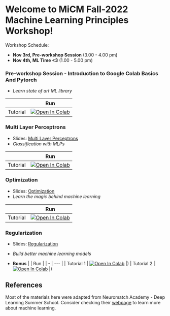 # Welcome to MiCM Fall-2022 Machine Learning Principles Workshop!

Workshop Schedule:
* **Nov 3rd, Pre-workshop Session** (3.00 - 4.00 pm)
* **Nov 4th, ML Time <3** (1.00 - 5.00 pm)

### Pre-workshop Session - Introduction to Google Colab Basics And Pytorch
* *Learn state of art ML library*

|   | Run |
| - | --- |
| Tutorial | [![Open In Colab](https://colab.research.google.com/assets/colab-badge.svg)](https://github.com/tugcegurbuz/MiCM_Fall22_Machine-Learning-Principles/blob/main/tutorials/0_Introduction_to_Google_Colab_Basics_and_Pytorch.ipynb) |)


### Multi Layer Perceptrons
* Slides: [Multi Layer Perceptrons](https://github.com/tugcegurbuz/MiCM_Fall22_Machine-Learning-Principles/blob/main/lectures/Lecture1-Multi%20Layer%20Perceptrons.pdf)
* *Classification with MLPs*

|   | Run |
| - | --- |
| Tutorial | [![Open In Colab](https://colab.research.google.com/assets/colab-badge.svg)](https://github.com/tugcegurbuz/MiCM_Fall22_Machine-Learning-Principles/blob/main/tutorials/1_MLP_Tutorial.ipynb) |)

### Optimization
* Slides: [Optimization](https://github.com/tugcegurbuz/MiCM_Fall22_Machine-Learning-Principles/blob/main/lectures/Lecture2-Optimization.pdf)
* *Learn the magic behind machine learning*

|   | Run |
| - | --- |
| Tutorial | [![Open In Colab](https://colab.research.google.com/assets/colab-badge.svg)](https://github.com/tugcegurbuz/MiCM_Fall22_Machine-Learning-Principles/blob/main/tutorials/2_Optimization_Tutorial.ipynb) |)

### Regularization
* Slides: [Regularization](https://github.com/tugcegurbuz/MiCM_Fall22_Machine-Learning-Principles/blob/main/lectures/Lecture3-Regularization.pdf)
* *Build better machine learning models*

* **Bonus**
|   | Run |
| - | --- |
| Tutorial 1 | [![Open In Colab](https://colab.research.google.com/assets/colab-badge.svg)](https://github.com/tugcegurbuz/MiCM_Fall22_Machine-Learning-Principles/blob/main/tutorials/3_Regularization_Tutorial_1.ipynb) |)
| Tutorial 2 | [![Open In Colab](https://colab.research.google.com/assets/colab-badge.svg)](https://github.com/tugcegurbuz/MiCM_Fall22_Machine-Learning-Principles/blob/main/tutorials/3_Regularization_Tutorial_2.ipynb) |)



## References

Most of the materials here were adapted from Neuromatch Academy - Deep Learning Summer School. Consider checking their [webpage](https://deeplearning.neuromatch.io/tutorials/intro.html) to learn more about machine learning.
